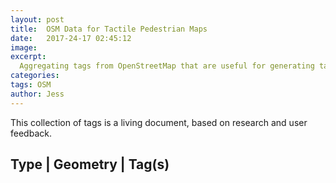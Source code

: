 ```yaml
---
layout: post
title:  OSM Data for Tactile Pedestrian Maps
date:   2017-24-17 02:45:12
image: 
excerpt:
  Aggregating tags from OpenStreetMap that are useful for generating tactile maps for pedestrians with low vision.  Identifying needed data can be used as a foundation for rule based form generation, as well as a starting point for undertsanding the availablility of the needed data and 
categories:  
tags: OSM
author: Jess
---
```


This collection of tags is a living document, based on research and user feedback.

Type | Geometry | Tag(s)
------------------------



